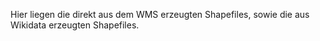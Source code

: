 Hier liegen die direkt aus dem WMS erzeugten Shapefiles, sowie die aus Wikidata erzeugten Shapefiles.
